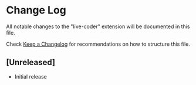 # Change Log

All notable changes to the "live-coder" extension will be documented in this file.

Check [Keep a Changelog](http://keepachangelog.com/) for recommendations on how to structure this file.

## [Unreleased]

- Initial release